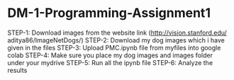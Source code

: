 # DM-1-Programming-Assignment1
STEP-1: Download images from the website link (http://vision.stanford.edu/
aditya86/ImageNetDogs/)
STEP-2: Download my dog images which i have given in the files
STEP-3: Upload PMC.ipynb file from myfiles into google colab
STEP-4: Make sure you place my dog images and images folder under your mydrive
STEP-5: Run all the ipynb file
STEP-6: Analyze the results
